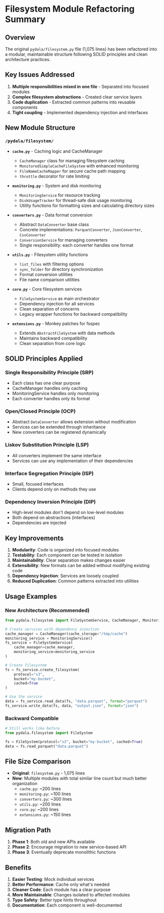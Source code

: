 # Filesystem Module Refactoring Summary

## Overview

The original `pydala/filesystem.py` file (1,075 lines) has been refactored into a modular, maintainable structure following SOLID principles and clean architecture practices.

## Key Issues Addressed

1. **Multiple responsibilities mixed in one file** - Separated into focused modules
2. **Complex filesystem abstractions** - Created clear service layers
3. **Code duplication** - Extracted common patterns into reusable components
4. **Tight coupling** - Implemented dependency injection and interfaces

## New Module Structure

### `/pydala/filesystem/`

- **`cache.py`** - Caching logic and CacheManager
  - `CacheManager` class for managing filesystem caching
  - `MonitoredSimpleCacheFileSystem` with enhanced monitoring
  - `FileNameCacheMapper` for secure cache path mapping
  - `throttle` decorator for rate limiting

- **`monitoring.py`** - System and disk monitoring
  - `MonitoringService` for resource tracking
  - `DiskUsageTracker` for thread-safe disk usage monitoring
  - Utility functions for formatting sizes and calculating directory sizes

- **`converters.py`** - Data format conversion
  - Abstract `DataConverter` base class
  - Concrete implementations: `ParquetConverter`, `JsonConverter`, `CsvConverter`
  - `ConversionService` for managing converters
  - Single responsibility: each converter handles one format

- **`utils.py`** - Filesystem utility functions
  - `list_files` with filtering options
  - `sync_folder` for directory synchronization
  - Format conversion utilities
  - File name comparison utilities

- **`core.py`** - Core filesystem services
  - `FileSystemService` as main orchestrator
  - Dependency injection for all services
  - Clean separation of concerns
  - Legacy wrapper functions for backward compatibility

- **`extensions.py`** - Monkey patches for fsspec
  - Extends `AbstractFileSystem` with data methods
  - Maintains backward compatibility
  - Clean separation from core logic

## SOLID Principles Applied

### Single Responsibility Principle (SRP)
- Each class has one clear purpose
- CacheManager handles only caching
- MonitoringService handles only monitoring
- Each converter handles only its format

### Open/Closed Principle (OCP)
- Abstract `DataConverter` allows extension without modification
- Services can be extended through inheritance
- New converters can be registered dynamically

### Liskov Substitution Principle (LSP)
- All converters implement the same interface
- Services can use any implementation of their dependencies

### Interface Segregation Principle (ISP)
- Small, focused interfaces
- Clients depend only on methods they use

### Dependency Inversion Principle (DIP)
- High-level modules don't depend on low-level modules
- Both depend on abstractions (interfaces)
- Dependencies are injected

## Key Improvements

1. **Modularity**: Code is organized into focused modules
2. **Testability**: Each component can be tested in isolation
3. **Maintainability**: Clear separation makes changes easier
4. **Extensibility**: New formats can be added without modifying existing code
5. **Dependency Injection**: Services are loosely coupled
6. **Reduced Duplication**: Common patterns extracted into utilities

## Usage Examples

### New Architecture (Recommended)
```python
from pydala.filesystem import FileSystemService, CacheManager, MonitoringService

# Create services with dependency injection
cache_manager = CacheManager(cache_storage="/tmp/cache")
monitoring_service = MonitoringService()
fs_service = FileSystemService(
    cache_manager=cache_manager,
    monitoring_service=monitoring_service
)

# Create filesystem
fs = fs_service.create_filesystem(
    protocol="s3",
    bucket="my-bucket",
    cached=True
)

# Use the service
data = fs_service.read_data(fs, "data.parquet", format="parquet")
fs_service.write_data(fs, data, "output.json", format="json")
```

### Backward Compatible
```python
# Still works like before
from pydala.filesystem import FileSystem

fs = FileSystem(protocol="s3", bucket="my-bucket", cached=True)
data = fs.read_parquet("data.parquet")
```

## File Size Comparison

- **Original**: `filesystem.py` - 1,075 lines
- **New**: Multiple modules with total similar line count but much better organization
  - `cache.py`: ~200 lines
  - `monitoring.py`: ~100 lines
  - `converters.py`: ~300 lines
  - `utils.py`: ~200 lines
  - `core.py`: ~200 lines
  - `extensions.py`: ~150 lines

## Migration Path

1. **Phase 1**: Both old and new APIs available
2. **Phase 2**: Encourage migration to new service-based API
3. **Phase 3**: Eventually deprecate monolithic functions

## Benefits

1. **Easier Testing**: Mock individual services
2. **Better Performance**: Cache only what's needed
3. **Cleaner Code**: Each module has a clear purpose
4. **More Maintainable**: Changes isolated to affected modules
5. **Type Safety**: Better type hints throughout
6. **Documentation**: Each component is well-documented